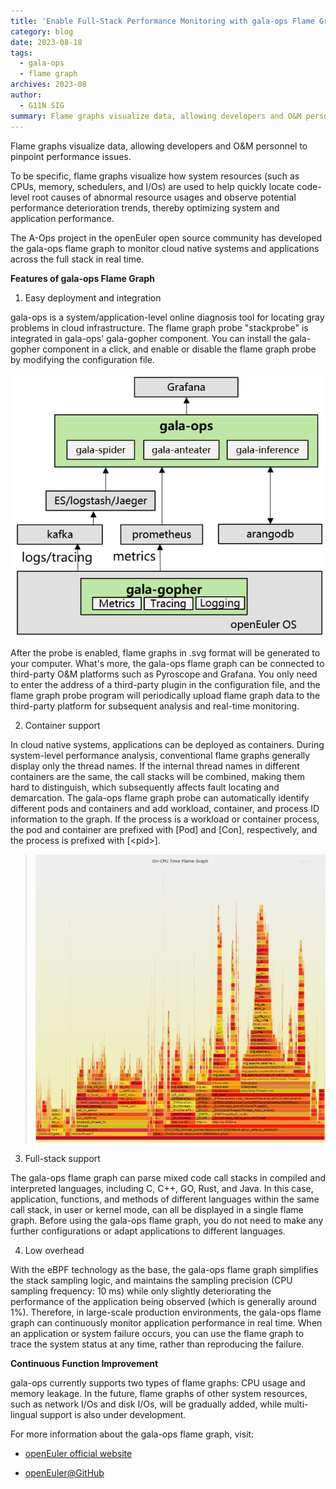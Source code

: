 ```yaml
---
title: 'Enable Full-Stack Performance Monitoring with gala-ops Flame Graph'
category: blog
date: 2023-08-18
tags:
  - gala-ops
  - flame graph
archives: 2023-08
author:
  - G11N SIG
summary: Flame graphs visualize data, allowing developers and O&M personnel to pinpoint performance issues.
---
```


Flame graphs visualize data, allowing developers and O&M personnel to pinpoint performance issues.  

To be specific, flame graphs visualize how system resources (such as CPUs, memory, schedulers, and I/Os) are used to help quickly locate code-level root causes of abnormal resource usages and observe potential performance deterioration trends, thereby optimizing system and application performance.   

The A-Ops project in the openEuler open source community has developed the gala-ops flame graph to monitor cloud native systems and applications across the full stack in real time.

**Features of gala-ops Flame Graph**

1. Easy deployment and integration  

gala-ops is a system/application-level online diagnosis tool for locating gray problems in cloud infrastructure. The flame graph probe "stackprobe" is integrated in gala-ops' gala-gopher component. You can install the gala-gopher component in a click, and enable or disable the flame graph probe by modifying the configuration file.


![](./image/image1.png)  
 
After the probe is enabled, flame graphs in .svg format will be generated to your computer. What's more, the gala-ops flame graph can be connected to third-party O&M platforms such as Pyroscope and Grafana. You only need to enter the address of a third-party plugin in the configuration file, and the flame graph probe program will periodically upload flame graph data to the third-party platform for subsequent analysis and real-time monitoring.

2. Container support

In cloud native systems, applications can be deployed as containers. During system-level performance analysis, conventional flame graphs generally display only the thread names. If the internal thread names in different containers are the same, the call stacks will be combined, making them hard to distinguish, which subsequently affects fault locating and demarcation. The gala-ops flame graph probe can automatically identify different pods and containers and add workload, container, and process ID information to the graph. If the process is a workload or container process, the pod and container are prefixed with [Pod] and [Con], respectively, and the process is prefixed with [\<pid>\].


>![](./image/image2.png)

3. Full-stack support

The gala-ops flame graph can parse mixed code call stacks in compiled and interpreted languages, including C, C++, GO, Rust, and Java. In this case, application, functions, and methods of different languages within the same call stack, in user or kernel mode, can all be displayed in a single flame graph. Before using the gala-ops flame graph, you do not need to make any further configurations or adapt applications to different languages.

4. Low overhead

With the eBPF technology as the base, the gala-ops flame graph simplifies the stack sampling logic, and maintains the sampling precision (CPU sampling frequency: 10 ms) while only slightly deteriorating the performance of the application being observed (which is generally around 1%). Therefore, in large-scale production environments, the gala-ops flame graph can continuously monitor application performance in real time. When an application or system failure occurs, you can use the flame graph to trace the system status at any time, rather than reproducing the failure.

**Continuous Function Improvement**

gala-ops currently supports two types of flame graphs: CPU usage and memory leakage. In the future, flame graphs of other system resources, such as network I/Os and disk I/Os, will be gradually added, while multi-lingual support is also under development.

For more information about the gala-ops flame graph, visit:

-	[openEuler official website](https://www.openeuler.org/en/)

-	[openEuler@GitHub](https://github.com/openeuler-mirror)


